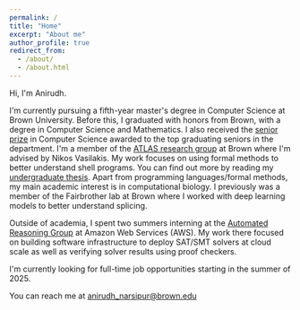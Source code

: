 ```yaml
---
permalink: /
title: "Home"
excerpt: "About me"
author_profile: true
redirect_from: 
  - /about/
  - /about.html
---
```


Hi, I'm Anirudh.

I'm currently pursuing a fifth-year master's degree in Computer Science at Brown University. Before this, I graduated with honors from Brown,
with a degree in Computer Science and Mathematics. I also received the [senior prize](https://awards.cs.brown.edu/2024/05/06/twenty-eight-students-win-2024-brown-cs-senior-prizes/) in Computer Science awarded to the top graduating seniors in the department. I'm a member of the [ATLAS research group](https://atlas.cs.brown.edu/) at Brown where I'm advised by Nikos Vasilakis. My work focuses on using formal methods to better understand shell programs. You can find out more by reading my [undergraduate thesis](https://drive.google.com/file/d/1GNCjBlvcHm7y81qqpyAtrOLwbjxKEiEC/view?usp=sharing). Apart from programming languages/formal methods, my main academic interest is in computational biology. I previously was a member of the Fairbrother lab at Brown where I worked with deep learning models to better understand splicing.

Outside of academia, I spent two summers interning at the [Automated Reasoning Group](https://aws.amazon.com/what-is/automated-reasoning/) at Amazon Web Services (AWS). My work there focused on building software infrastructure to deploy SAT/SMT solvers at cloud scale as well as verifying solver results using proof checkers.

I'm currently looking for full-time job opportunities starting in the summer of 2025.

You can reach me at anirudh_narsipur@brown.edu
